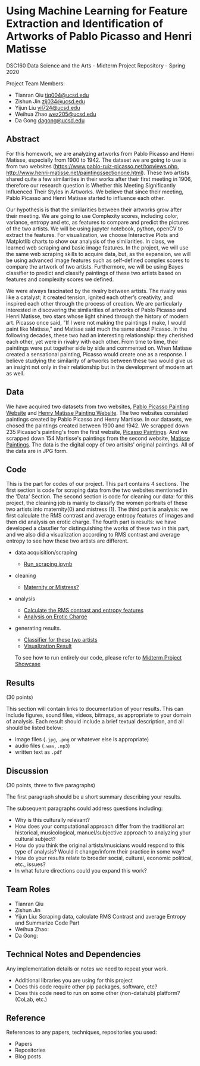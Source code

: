 # Using Machine Learning for Feature Extraction and Identification of Artworks of Pablo Picasso and Henri Matisse

DSC160 Data Science and the Arts - Midterm Project Repository - Spring 2020

Project Team Members: 
* Tianran Qiu       tiq004@ucsd.edu 
* Zishun Jin        zij034@ucsd.edu 
* Yijun Liu         yil724@ucsd.edu 
* Weihua Zhao       wez205@ucsd.edu 
* Da Gong           dagong@ucsd.edu


## Abstract

For this homework, we are analyzing artworks from Pablo Picasso and Henri Matisse, especially from 1900 to 1942. The dataset we are going to use is from two websites (https://www.pablo-ruiz-picasso.net/topviews.php, http://www.henri-matisse.net/paintingssectionone.html). These two artists shared quite a few similarities in their works after their first meeting in 1906, therefore our research question is Whether this Meeting Significantly Influenced Their Styles in Artworks. We believe that since their meeting, Pablo Picasso and Henri Matisse started to influence each other.

Our hypothesis is that the similarities between their artworks grow after their meeting. We are going to use Complexity scores, including color, variance, entropy and etc, as features to compare and predict the pictures of the two artists. We will be using jupyter notebook, python, openCV to extract the features. For visualization, we choose Interactive Plots and Matplotlib charts to show our analysis of the similarities. In class, we learned web scraping and basic image features. In the project, we will use the same web scraping skills to acquire data, but, as the expansion, we will be using advanced image features such as self-defined complex scores to compare the artwork of two artists. Furthermore, we will be using Bayes classifier to predict and classify paintings of these two artists based on features and complexity scores we defined.

We were always fascinated by the rivalry between artists. The rivalry was like a catalyst; it created tension, ignited each other’s creativity, and inspired each other through the process of creation. We are particularly interested in discovering the similarities of artworks of Pablo Picasso and Henri Matisse, two stars whose light shined through the history of modern art. Picasso once said, "If I were not making the paintings I make, I would paint like Matisse," and Matisse said much the same about Picasso. In the following decades, these two had an interesting relationship: they cherished each other, yet were in rivalry with each other. From time to time, their paintings were put together side by side and commented on. When Matisse created a sensational painting, Picasso would create one as a response. I believe studying the similarity of artworks between these two would give us an insight not only in their relationship but in the development of modern art as well.

## Data

We have acquired two datasets from two websites, [Pablo Picasso Painting Website](https://www.pablo-ruiz-picasso.net/topviews.php) and [Henry Matisse Painting Website](http://www.henri-matisse.net/paintingssectionone.html). The two websites consisted paintings created by Pablo Picasso and Henry Martisse. In our datasets, we chosed the paintings created between 1900 and 1942. We scrapped down 235 Picasso's painting's from the first website, [Picasso Paintings](https://github.com/ucsd-dsc-arts/dsc160-midterm-404-not-found/tree/master/data/picasso). And we scrapped down 154 Martisse's paintings from the second website, [Matisse Paintings](https://github.com/ucsd-dsc-arts/dsc160-midterm-404-not-found/tree/master/data/henri-matisse). The data is the digital copy of two artisits' original paintings. All of the data are in JPG form. 


## Code

This is the part for codes of our project. This part contains 4 sections. The first section is code for scraping data from the two websites mentioned in the 'Data' Section. The second section is code for cleaning our data: for this project, the cleaning job is mainly to classify the women portraits of these two artists into maternity(0) and mistress (1). The third part is analysis: we first calculate the RMS contrast and average entropy features of images and then did analysis on erotic charge. The fourth part is results: we have developed a classfier for distinguishing the works of these two in this part, and we also did a visualization according to RMS contrast and average entropy to see how these two artists are different. 

- data acquisition/scraping 
  * [Run_scraping.ipynb](/code/run_scraping.ipynb)
- cleaning 
  * [Maternity or Mistress?](/code/run_Mat_vs_mis.ipynb)
- analysis 
  * [Calculate the RMS contrast and entropy features](/code/run_calculating_RMS_Entropy.ipynb)
  * [Analysis on Erotic Charge](/code/Erotic_charge.ipynb)
- generating results. 
  * [Classifier for these two artists](/code/Classifier.ipynb)
  * [Visualization Result](/code/Visualization.ipynb)
  
  To see how to run entirely our code, please refer to [Midterm Project Showcase](/code/Midterm.ipynb)


## Results

(30 points) 

This section will contain links to documentation of your results. This can include figures, sound files, videos, bitmaps, as appropriate to your domain of analysis. Each result should include a brief textual description, and all should be listed below: 

- image files (`.jpg`, `.png` or whatever else is appropriate)
- audio files (`.wav`, `.mp3`)
- written text as `.pdf`

## Discussion

(30 points, three to five paragraphs)

The first paragraph should be a short summary describing your results.

The subsequent paragraphs could address questions including:
- Why is this culturally relevant?
- How does your computational approach differ from the traditional art historical, musicological, manuel/subjective approach to analyzing your cultural subject? 
- How do you think the original artists/musicians would respond to this type of analysis? Would it change/inform their practice in some way?
- How do your results relate to broader social, cultural, economic political, etc., issues? 
- In what future directions could you expand this work?

## Team Roles

* Tianran Qiu
* Zishun Jin
* Yijun Liu: Scraping data, calculate RMS Contrast and average Entropy and Summarize Code Part
* Weihua Zhao:
* Da Gong:

## Technical Notes and Dependencies

Any implementation details or notes we need to repeat your work. 
- Additional libraries you are using for this project
- Does this code require other pip packages, software, etc?
- Does this code need to run on some other (non-datahub) platform? (CoLab, etc.)

## Reference

References to any papers, techniques, repositories you used:
- Papers
- Repositories
- Blog posts
